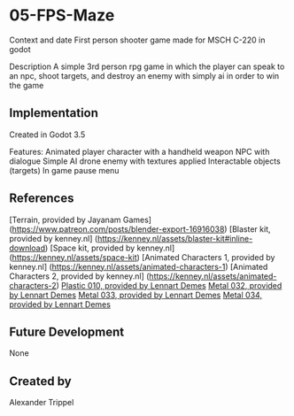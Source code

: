 # 05-FPS-Maze
Context and date
First person shooter game made for MSCH C-220 in godot

Description
A simple 3rd person rpg game in which the player can speak to an npc, shoot targets, and destroy an enemy with simply ai in order to win the game

## Implementation
Created in Godot 3.5

Features:
Animated player character with a handheld weapon
NPC with dialogue
Simple AI drone enemy with textures applied
Interactable objects (targets)
In game pause menu


## References
[Terrain, provided by Jayanam Games] (https://www.patreon.com/posts/blender-export-16916038)
[Blaster kit, provided by kenney.nl] (https://kenney.nl/assets/blaster-kit#inline-download)
[Space kit, provided by kenney.nl] (https://kenney.nl/assets/space-kit)
[Animated Characters 1, provided by kenney.nl] (https://kenney.nl/assets/animated-characters-1)
[Animated Characters 2, provided by kenney.nl] (https://kenney.nl/assets/animated-characters-2)
[Plastic 010, provided by Lennart Demes](https://ambientcg.com/view?id=Plastic010)
[Metal 032, provided by Lennart Demes](https://ambientcg.com/view?id=Metal032)
[Metal 033, provided by Lennart Demes](https://ambientcg.com/view?id=Metal033)
[Metal 034, provided by Lennart Demes](https://ambientcg.com/view?id=Metal034)

## Future Development
None

## Created by
Alexander Trippel
